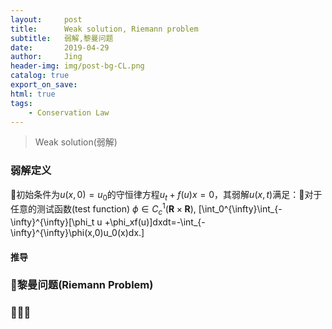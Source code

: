 ```yaml
---
layout:     post
title:      Weak solution, Riemann problem
subtitle:   弱解,黎曼问题
date:       2019-04-29
author:     Jing
header-img: img/post-bg-CL.png
catalog: true
export_on_save:
html: true
tags:
    - Conservation Law
---
```



>Weak solution(弱解)

### 弱解定义
初始条件为$u(x,0)=u_0$的守恒律方程$u_t+f(u)x=0$，其弱解$u(x,t)$满足：对于任意的测试函数(test function) $\phi\in C_c^1(\mathbf{R}\times\mathbf{R})$,
\[\int_0^{\infty}\int_{-\infty}^{\infty}[\phi_t u +\phi_xf(u)]dxdt=-\int_{-\infty}^{\infty}\phi(x,0)u_0(x)dx.\]

#### 推导

### 黎曼问题(Riemann Problem)

### 

####

####
